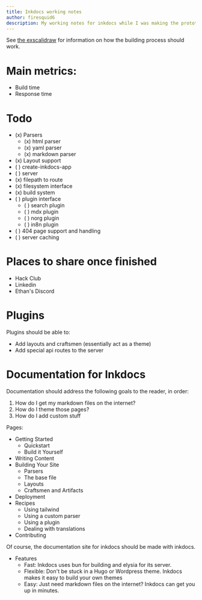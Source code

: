 ```yaml
---
title: Inkdocs working notes
author: firesquid6
description: My working notes for inkdocs while I was making the prototype and initial version of inkdocs.
---
```


See [the exscalidraw](https://excalidraw.com/#json=vLl1eq1dLLDo3hOySVoLH,SXJzVd3g2NH7nvJ8IWnngg) for information on how the building process should work.

# Main metrics:

- Build time
- Response time

# Todo

- (x) Parsers
  - (x) html parser
  - (x) yaml parser
  - (x) markdown parser
- (x) Layout support
- ( ) create-inkdocs-app
- ( ) server
- (x) filepath to route
- (x) filesystem interface
- (x) build system
- ( ) plugin interface
  - ( ) search plugin
  - ( ) mdx plugin
  - ( ) norg plugin
  - ( ) in8n plugin
- ( ) 404 page support and handling
- ( ) server caching

# Places to share once finished

- Hack Club
- Linkedin
- Ethan's Discord

# Plugins

Plugins should be able to:

- Add layouts and craftsmen (essentially act as a theme)
- Add special api routes to the server

# Documentation for Inkdocs

Documentation should address the following goals to the reader, in order:

1. How do I get my markdown files on the internet?
2. How do I theme those pages?
3. How do I add custom stuff

Pages:

- Getting Started
  - Quickstart
  - Build it Yourself
- Writing Content
- Building Your Site
  - Parsers
  - The base file
  - Layouts
  - Craftsmen and Artifacts
- Deployment
- Recipes
  - Using tailwind
  - Using a custom parser
  - Using a plugin
  - Dealing with translations
- Contributing

Of course, the documentation site for inkdocs should be made with inkdocs.

- Features
  - Fast: Inkdocs uses bun for building and elysia for its server.
  - Flexible: Don't be stuck in a Hugo or Wordpress theme. Inkdocs makes it easy to build your own themes
  - Easy: Just need markdown files on the internet? Inkdocs can get you up in minutes.

